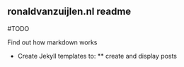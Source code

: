ronaldvanzuijlen.nl readme
--------------------------

#TODO

 Find out how markdown works
* Create Jekyll templates to: 
**  create and display posts


